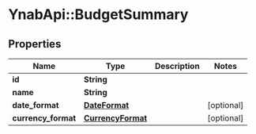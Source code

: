 # YnabApi::BudgetSummary

## Properties
Name | Type | Description | Notes
------------ | ------------- | ------------- | -------------
**id** | **String** |  | 
**name** | **String** |  | 
**date_format** | [**DateFormat**](DateFormat.md) |  | [optional] 
**currency_format** | [**CurrencyFormat**](CurrencyFormat.md) |  | [optional] 



